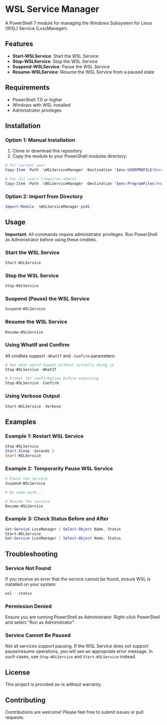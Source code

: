 # WSL Service Manager

A PowerShell 7 module for managing the Windows Subsystem for Linux (WSL) Service (LxssManager).

## Features

- **Start-WSLService**: Start the WSL Service
- **Stop-WSLService**: Stop the WSL Service
- **Suspend-WSLService**: Pause the WSL Service
- **Resume-WSLService**: Resume the WSL Service from a paused state

## Requirements

- PowerShell 7.0 or higher
- Windows with WSL installed
- Administrator privileges

## Installation

### Option 1: Manual Installation

1. Clone or download this repository
2. Copy the module to your PowerShell modules directory:

```powershell
# For current user
Copy-Item -Path .\WSLServiceManager -Destination "$env:USERPROFILE\Documents\PowerShell\Modules\" -Recurse

# For all users (requires admin)
Copy-Item -Path .\WSLServiceManager -Destination "$env:ProgramFiles\PowerShell\Modules\" -Recurse
```

### Option 2: Import from Directory

```powershell
Import-Module .\WSLServiceManager.psd1
```

## Usage

**Important**: All commands require administrator privileges. Run PowerShell as Administrator before using these cmdlets.

### Start the WSL Service

```powershell
Start-WSLService
```

### Stop the WSL Service

```powershell
Stop-WSLService
```

### Suspend (Pause) the WSL Service

```powershell
Suspend-WSLService
```

### Resume the WSL Service

```powershell
Resume-WSLService
```

### Using WhatIf and Confirm

All cmdlets support `-WhatIf` and `-Confirm` parameters:

```powershell
# See what would happen without actually doing it
Stop-WSLService -WhatIf

# Prompt for confirmation before executing
Stop-WSLService -Confirm
```

### Using Verbose Output

```powershell
Start-WSLService -Verbose
```

## Examples

### Example 1: Restart WSL Service

```powershell
Stop-WSLService
Start-Sleep -Seconds 2
Start-WSLService
```

### Example 2: Temporarily Pause WSL Service

```powershell
# Pause the service
Suspend-WSLService

# Do some work...

# Resume the service
Resume-WSLService
```

### Example 3: Check Status Before and After

```powershell
Get-Service LxssManager | Select-Object Name, Status
Start-WSLService
Get-Service LxssManager | Select-Object Name, Status
```

## Troubleshooting

### Service Not Found

If you receive an error that the service cannot be found, ensure WSL is installed on your system:

```powershell
wsl --status
```

### Permission Denied

Ensure you are running PowerShell as Administrator. Right-click PowerShell and select "Run as Administrator".

### Service Cannot Be Paused

Not all services support pausing. If the WSL Service does not support pause/resume operations, you will see an appropriate error message. In such cases, use `Stop-WSLService` and `Start-WSLService` instead.

## License

This project is provided as-is without warranty.

## Contributing

Contributions are welcome! Please feel free to submit issues or pull requests.
